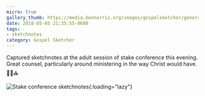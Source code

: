 ```yaml
---
micro: true
gallery_thumb: https://media.bennorris.org/images/gospelsketcher/general/may-18-stake-conference.jpg
date: 2018-05-05 21:35:55-0600
tags:
- sketchnotes
category: Gospel Sketcher
---
```


Captured sketchnotes at the adult session of stake conference this evening. Great counsel, particularly around ministering in the way Christ would have. ✍🏼⛪️ 

![Stake conference sketchnotes](https://media.bennorris.org/images/gospelsketcher/general/may-18-stake-conference.jpg){:loading="lazy"}
